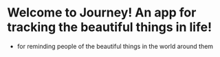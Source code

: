 # Welcome to Journey! An app for tracking the beautiful things in life! 

- for reminding people of the beautiful things in the world around them
